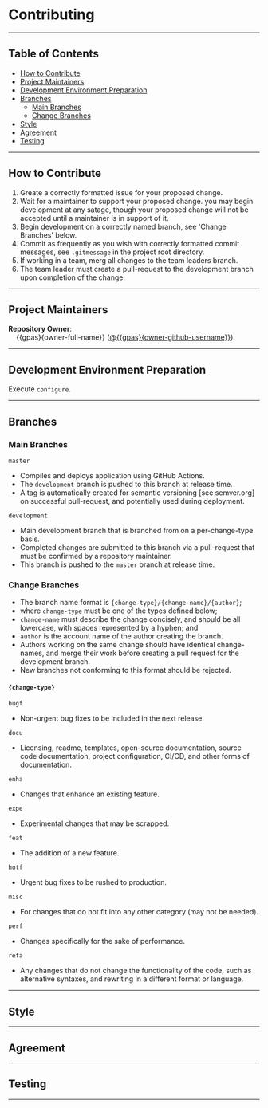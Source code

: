 # Contributing

---

## Table of Contents

* [How to Contribute](#how-to-contribute)
* [Project Maintainers](#project-maintainers)
* [Development Environment Preparation](#development-environment-preparation)
* [Branches](#branches)
    * [Main Branches](#main-branches)
    * [Change Branches](#change-branches)
* [Style](#style)
* [Agreement](#agreement)
* [Testing](#testing)
---

## How to Contribute

1) Greate a correctly formatted issue for your proposed change.
2) Wait for a maintainer to support your proposed change. you may begin development at any satage, though your proposed change will not be accepted until a maintainer is in support of it.
3) Begin development on a correctly named branch, see 'Change Branches' below.
4) Commit as frequently as you wish with correctly formatted commit messages, see `.gitmessage` in the project root directory.
3) If working in a team, merg all changes to the team leaders branch.
4) The team leader must create a pull-request to the development branch upon completion of the change.

---

## Project Maintainers

**Repository Owner**: \
&nbsp;&nbsp;&nbsp;&nbsp;{{gpas}{owner-full-name}} ([@{{gpas}{owner-github-username}}](http://github.com/{{gpas}{owner-github-username}})).

---

## Development Environment Preparation

Execute `configure`.

---

## Branches

### Main Branches

`master`   
* Compiles and deploys application using GitHub Actions. 
* The `development` branch is pushed to this branch at release time.
* A tag is automatically created for semantic versioning [see semver.org] on successful pull-request, and potentially used during deployment.

`development`
* Main development branch that is branched from on a per-change-type basis.
* Completed changes are submitted to this branch via a pull-request that must be confirmed by a repository maintainer.
* This branch is pushed to the `master` branch at release time.

### Change Branches 

* The branch name format is `{change-type}/{change-name}/{author}`;
* where `change-type` must be one of the types defined below; 
* `change-name` must describe the change concisely, and should be all lowercase, with spaces represented by a hyphen; and
* `author` is the account name of the author creating the branch.
* Authors working on the same change should have identical change-names, and merge their work before creating a pull request for the development branch.
* New branches not conforming to this format should be rejected.

#### `{change-type}`

`bugf`
* Non-urgent bug fixes to be included in the next release.

`docu`
* Licensing, readme, templates, open-source documentation, source code documentation, project configuration, CI/CD, and other forms of documentation.

`enha`		
* Changes that enhance an existing feature.

`expe`		
* Experimental changes that may be scrapped.

`feat`
* The addition of a new feature.

`hotf`		
* Urgent bug fixes to be rushed to production.

`misc`		
* For changes that do not fit into any other category (may not be needed).

`perf`		
* Changes specifically for the sake of performance.
 
`refa`		
* Any changes that do not change the functionality of the code, such as alternative syntaxes, and rewriting in a different format or language.

---

## Style

---

## Agreement

---

## Testing

---

